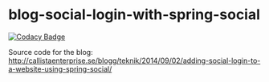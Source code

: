 blog-social-login-with-spring-social
====================================

[![Codacy Badge](https://api.codacy.com/project/badge/Grade/a735adb5c3354aa494722a2ba46616c9)](https://www.codacy.com/app/rajadilipkolli/social-login-with-spring-social-boot?utm_source=github.com&utm_medium=referral&utm_content=rajadilipkolli/social-login-with-spring-social-boot&utm_campaign=badger)

Source code for the blog: http://callistaenterprise.se/blogg/teknik/2014/09/02/adding-social-login-to-a-website-using-spring-social/
